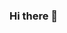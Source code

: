 ### Hi there 👋

<!--
**MinSoo97/minsoo97** is a ✨ _special_ ✨ repository because its `README.md` (this file) appears on your GitHub profile.

Here are some ideas to get you started:

![Minsoo's github stats](https://github-readme-stats.vercel.app/apiMinSoo97/MinSoo97Kinetic27&show_icons=true)

- 🔭 I’m currently working on ...
- 🌱 I’m currently learning ...
- 👯 I’m looking to collaborate on ...
- 🤔 I’m looking for help with ...
- 💬 Ask me about ...
- 📫 How to reach me: ...
- 😄 Pronouns: ...
- ⚡ Fun fact: ...
-->
